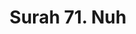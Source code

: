 ---
title       : "Surah 71. Nuh"
DATE        : 7/25/2018 9:18:18 AM
draft       : false
TYPE        : "quran"
layout      : "surah"
BookCode    : "ARB"
SurahNumber : "71"
TotalAyah   : "28"
---
